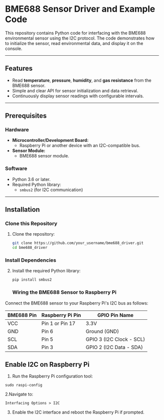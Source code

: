 # BME688 Sensor Driver and Example Code

This repository contains Python code for interfacing with the BME688 environmental sensor using the I2C protocol. The code demonstrates how to initialize the sensor, read environmental data, and display it on the console.

---

## Features

- Read **temperature**, **pressure**, **humidity**, and **gas resistance** from the BME688 sensor.
- Simple and clear API for sensor initialization and data retrieval.
- Continuously display sensor readings with configurable intervals.

---

## Prerequisites

### Hardware

- **Microcontroller/Development Board:**
  - Raspberry Pi or another device with an I2C-compatible bus.
- **Sensor Module:**
  - BME688 sensor module.

### Software

- Python 3.6 or later.
- Required Python library:  
  - `smbus2` (for I2C communication)

---

## Installation

### Clone this Repository

1. Clone the repository:

   ```bash
   git clone https://github.com/your_username/bme688_driver.git
   cd bme688_driver
    ```
### Install Dependencies
2. Install the required Python library:
   ```bash
   pip install smbus2
     ```
   ### Wiring the BME688 Sensor to Raspberry Pi

Connect the BME688 sensor to your Raspberry Pi's I2C bus as follows:


| **BME688 Pin** | **Raspberry Pi Pin** | **GPIO Pin Name**       |
|----------------|-----------------------|-------------------------|
| VCC            | Pin 1 or Pin 17      | 3.3V                   |
| GND            | Pin 6                | Ground (GND)           |
| SCL            | Pin 5                | GPIO 3 (I2C Clock - SCL)|
| SDA            | Pin 3                | GPIO 2 (I2C Data - SDA)|

## Enable I2C on Raspberry Pi
  1. Run the Raspberry Pi configuration tool:


    sudo raspi-config

  2.Navigate to:

    Interfacing Options > I2C
  3. Enable the I2C interface and reboot the Raspberry Pi if prompted.


